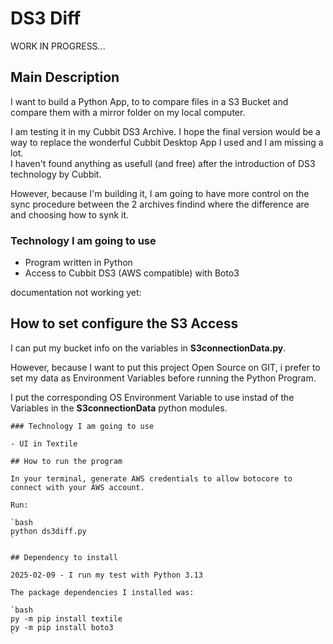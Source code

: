 # DS3 Diff
 
WORK IN PROGRESS...

## Main Description

I want to build a Python App, to to compare files in a S3 Bucket and compare them with a mirror folder on my local computer.

I am testing it in my Cubbit DS3 Archive. I hope the final version would be a way to replace the wonderful Cubbit Desktop App I used and I am missing a lot.  
I haven't found anything as usefull (and free) after the introduction of DS3 technology by Cubbit.

However, because I'm building it, I am going to have more control on the sync procedure between the 2 archives findind where the difference are and choosing how to synk it.

### Technology I am going to use

- Program written in Python
- Access to Cubbit DS3 (AWS compatible) with Boto3

documentation not working yet:

## How to set configure the S3 Access

I can put my bucket info on the variables in **S3connectionData.py**.

However, because I want to put this project Open Source on GIT, i prefer to set my data as Environment Variables before running the Python Program.

I put the corresponding OS Environment Variable to use instad of the Variables in the **S3connectionData** python modules.

```text
### Technology I am going to use

- UI in Textile

## How to run the program

In your terminal, generate AWS credentials to allow botocore to connect with your AWS account.

Run:

`bash
python ds3diff.py
`

## Dependency to install

2025-02-09 - I run my test with Python 3.13

The package dependencies I installed was:

`bash
py -m pip install textile
py -m pip install boto3
`
```
